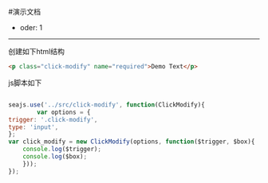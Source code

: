 #演示文档
- oder: 1

---

创建如下html结构

````html
<p class="click-modify" name="required">Demo Text</p>
````

js脚本如下

````javascript

seajs.use('../src/click-modify', function(ClickModify){
        var options = {
trigger: '.click-modify',
type: 'input',
};
var click_modify = new ClickModify(options, function($trigger, $box){
    console.log($trigger);
    console.log($box);
    }));
});
````
